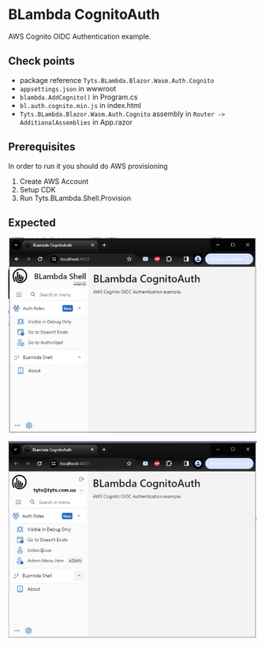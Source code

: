 # BLambda CognitoAuth

AWS Cognito OIDC Authentication example.

## Check points
- package reference `Tyts.BLambda.Blazor.Wasm.Auth.Cognito`
- `appsettings.json` in wwwroot
- `blambda.AddCognito()` in Program.cs
- `bl.auth.cognito.min.js` in index.html
- `Tyts.BLambda.Blazor.Wasm.Auth.Cognito` assembly in `Router -> AdditionalAssemblies` in App.razor


## Prerequisites
In order to run it you should do AWS provisioning 
1. Create AWS Account 
2. Setup CDK 
3. Run Tyts.BLambda.Shell.Provision

## Expected

![Demo](screenshort0.jpg?raw=true)

![Demo](screenshort1.jpg?raw=true)